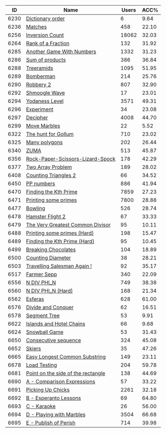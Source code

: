 | ID | Name | Users | ACC% |
|---|---|---|---|
| 6230 | [Dictionary order](https://www.spoj.com/problems/GSP1) | 6 | 9.64 |
| 6236 | [Matches](https://www.spoj.com/problems/FERT21_0) | 458 | 22.10 |
| 6256 | [Inversion Count](https://www.spoj.com/problems/INVCNT) | 18062 | 32.03 |
| 6264 | [Rank of a Fraction](https://www.spoj.com/problems/FNRANK) | 132 | 31.92 |
| 6285 | [Another Game With Numbers](https://www.spoj.com/problems/NGM2) | 1332 | 31.23 |
| 6286 | [Sum of products](https://www.spoj.com/problems/SUMMUL) | 386 | 36.84 |
| 6288 | [Treeramids](https://www.spoj.com/problems/PYRA) | 1095 | 51.95 |
| 6289 | [Bomberman](https://www.spoj.com/problems/BOMBER) | 214 | 25.76 |
| 6290 | [Robbery 2](https://www.spoj.com/problems/ROBBERY2) | 807 | 32.90 |
| 6292 | [Shmoogle Wave](https://www.spoj.com/problems/SHMOOGLE) | 17 | 23.01 |
| 6294 | [Yodaness Level](https://www.spoj.com/problems/YODANESS) | 3571 | 49.31 |
| 6296 | [Experiment](https://www.spoj.com/problems/EXPER) | 34 | 23.08 |
| 6297 | [Decipher](https://www.spoj.com/problems/ROOTCIPH) | 4008 | 44.70 |
| 6299 | [Move Marbles](https://www.spoj.com/problems/MOVMRBL) | 22 | 5.52 |
| 6322 | [The hunt for Gollum](https://www.spoj.com/problems/ARDA1) | 710 | 23.02 |
| 6325 | [Many polygons](https://www.spoj.com/problems/NGON) | 202 | 26.44 |
| 6340 | [ZUMA](https://www.spoj.com/problems/ZUMA) | 513 | 45.87 |
| 6356 | [Rock-Paper-Scissors-Lizard-Spock](https://www.spoj.com/problems/RPSSL) | 178 | 42.29 |
| 6377 | [Two Array Problem](https://www.spoj.com/problems/SAMTWARR) | 189 | 28.02 |
| 6408 | [Counting Triangles 2](https://www.spoj.com/problems/KKKCT2) | 66 | 34.52 |
| 6450 | [PP numbers](https://www.spoj.com/problems/MB1) | 886 | 41.94 |
| 6470 | [Finding the Kth Prime](https://www.spoj.com/problems/TDKPRIME) | 7859 | 27.23 |
| 6471 | [Printing some primes](https://www.spoj.com/problems/TDPRIMES) | 7800 | 28.88 |
| 6477 | [Bowling](https://www.spoj.com/problems/BOWLING1) | 526 | 28.74 |
| 6478 | [Hamster Flight 2](https://www.spoj.com/problems/HAMSTER2) | 67 | 33.33 |
| 6479 | [The Very Greatest Common Divisor](https://www.spoj.com/problems/VGCD) | 95 | 10.11 |
| 6488 | [Printing some primes (Hard)](https://www.spoj.com/problems/PRIMES2) | 198 | 15.47 |
| 6489 | [Finding the Kth Prime (Hard)](https://www.spoj.com/problems/KPRIMES2) | 95 | 10.45 |
| 6499 | [Breaking Chocolates](https://www.spoj.com/problems/BCHOCO) | 104 | 18.89 |
| 6500 | [Counting Diameter](https://www.spoj.com/problems/DCOUNT) | 38 | 28.21 |
| 6503 | [Travelling Salesman Again !](https://www.spoj.com/problems/TSPAGAIN) | 92 | 35.17 |
| 6517 | [Farmer Sepp](https://www.spoj.com/problems/JOCHEF) | 340 | 22.09 |
| 6556 | [N DIV PHI_N](https://www.spoj.com/problems/NDIVPHI) | 749 | 38.38 |
| 6560 | [N DIV PHI_N (Hard)](https://www.spoj.com/problems/NDIVPHI2) | 168 | 21.34 |
| 6562 | [Esferas](https://www.spoj.com/problems/PRUBALL) | 628 | 61.00 |
| 6576 | [Divide and Conquer](https://www.spoj.com/problems/DIVCON) | 62 | 16.51 |
| 6578 | [Segment Tree](https://www.spoj.com/problems/SEGTREE) | 53 | 9.91 |
| 6622 | [Islands and Hotel Chains](https://www.spoj.com/problems/HCHAINS) | 66 | 9.68 |
| 6624 | [Snowball Game](https://www.spoj.com/problems/SNOWGAME) | 53 | 31.43 |
| 6650 | [Consecutive sequence](https://www.spoj.com/problems/SEQ6) | 324 | 45.08 |
| 6652 | [Skiers](https://www.spoj.com/problems/SKIVER1) | 35 | 47.26 |
| 6665 | [Easy Longest Common Substring](https://www.spoj.com/problems/ELCS) | 149 | 23.11 |
| 6678 | [Load Testing](https://www.spoj.com/problems/GCJ101C) | 204 | 59.78 |
| 6681 | [Point on the side of the rectangle](https://www.spoj.com/problems/MRECT1) | 138 | 44.69 |
| 6690 | [A - Comparison Expressions](https://www.spoj.com/problems/BOCOMP) | 57 | 33.22 |
| 6691 | [Picking Up Chicks](https://www.spoj.com/problems/GCJ101BB) | 2261 | 32.18 |
| 6692 | [B - Esperanto Lessons](https://www.spoj.com/problems/BOLESSON) | 69 | 64.80 |
| 6693 | [C - Karaoke](https://www.spoj.com/problems/BOKO) | 26 | 56.00 |
| 6694 | [D - Playing with Marbles](https://www.spoj.com/problems/BOMARBLE) | 3504 | 66.68 |
| 6695 | [E - Publish of Perish](https://www.spoj.com/problems/BOPERISH) | 714 | 39.98 |
